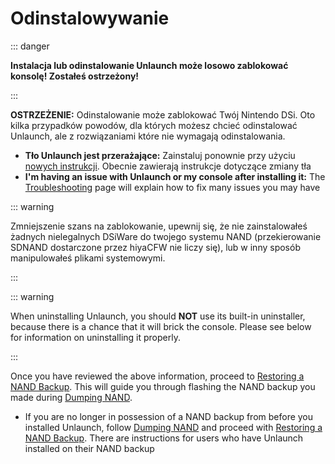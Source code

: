 ---
---

# Odinstalowywanie

::: danger

**Instalacja lub odinstalowanie Unlaunch może losowo zablokować konsolę! Zostałeś ostrzeżony!**

:::

**OSTRZEŻENIE:** Odinstalowanie może zablokować Twój Nintendo DSi. Oto kilka przypadków powodów, dla których możesz chcieć odinstalować Unlaunch, ale z rozwiązaniami które nie wymagają odinstalowania.

- **Tło Unlaunch jest przerażające:** Zainstaluj ponownie przy użyciu [nowych instrukcji](installing-unlaunch). Obecnie zawierają instrukcje dotyczące zmiany tła
- **I'm having an issue with Unlaunch or my console after installing it:** The [Troubleshooting](troubleshooting.html#unlaunch) page will explain how to fix many issues you may have

::: warning

Zmniejszenie szans na zablokowanie, upewnij się, że nie zainstalowałeś żadnych nielegalnych DSiWare do twojego systemu NAND (przekierowanie SDNAND dostarczone przez hiyaCFW nie liczy się), lub w inny sposób manipulowałeś plikami systemowymi.

:::

::: warning

When uninstalling Unlaunch, you should **NOT** use its built-in uninstaller, because there is a chance that it will brick the console. Please see below for information on uninstalling it properly.

:::

Once you have reviewed the above information, proceed to [Restoring a NAND Backup](restoring-nand). This will guide you through flashing the NAND backup you made during [Dumping NAND](dumping-nand).
- If you are no longer in possession of a NAND backup from before you installed Unlaunch, follow [Dumping NAND](dumping-nand) and proceed with [Restoring a NAND Backup](restoring-nand). There are instructions for users who have Unlaunch installed on their NAND backup
